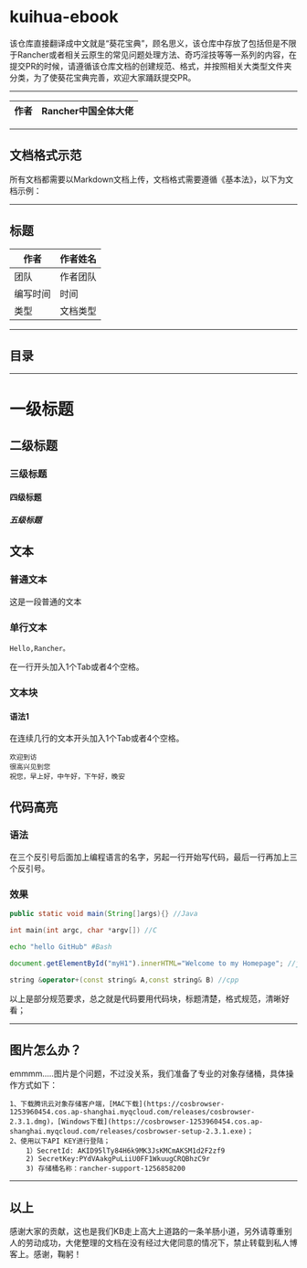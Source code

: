 kuihua-ebook
===========================
该仓库直接翻译成中文就是“葵花宝典”，顾名思义，该仓库中存放了包括但是不限于Rancher或者相关云原生的常见问题处理方法、奇巧淫技等等一系列的内容，在提交PR的时候，请遵循该仓库文档的创建规范、格式，并按照相关大类型文件夹分类，为了使葵花宝典完善，欢迎大家踊跃提交PR。

****

|作者|Rancher中国全体大佬|
|---|---

****

## 文档格式示范
所有文档都需要以Markdown文档上传，文档格式需要遵循《基本法》，以下为文档示例：

****

标题
---
|作者|作者姓名|
|---|---
|团队|作者团队
|编写时间|时间
|类型|文档类型

****
## 目录

---
# 一级标题
## 二级标题
### 三级标题
#### 四级标题
##### 五级标题


文本
------
### 普通文本
这是一段普通的文本
### 单行文本
    Hello,Rancher。
在一行开头加入1个Tab或者4个空格。
### 文本块
#### 语法1
在连续几行的文本开头加入1个Tab或者4个空格。

    欢迎到访
    很高兴见到您
    祝您，早上好，中午好，下午好，晚安


代码高亮
----------

### 语法
在三个反引号后面加上编程语言的名字，另起一行开始写代码，最后一行再加上三个反引号。

### 效果
```Java
public static void main(String[]args){} //Java
```
```c
int main(int argc, char *argv[]) //C
```
```Bash
echo "hello GitHub" #Bash
```
```javascript
document.getElementById("myH1").innerHTML="Welcome to my Homepage"; //javascipt
```
```cpp
string &operator+(const string& A,const string& B) //cpp
```

以上是部分规范要求，总之就是代码要用代码块，标题清楚，格式规范，清晰好看；

---
## 图片怎么办？
emmmm.....图片是个问题，不过没关系，我们准备了专业的对象存储桶，具体操作方式如下：

    1、下载腾讯云对象存储客户端，[MAC下载](https://cosbrowser-1253960454.cos.ap-shanghai.myqcloud.com/releases/cosbrowser-2.3.1.dmg)，[Windows下载](https://cosbrowser-1253960454.cos.ap-shanghai.myqcloud.com/releases/cosbrowser-setup-2.3.1.exe)；
    2、使用以下API KEY进行登陆；
        1）SecretId: AKID95lTy84H6k9MK3JsKMCmAKSM1d2F2zf9
        2) SecretKey:PYdVAakgPuLiiU0FF1WkuugCRQBhzC9r
        3) 存储桶名称：rancher-support-1256858200


---

## 以上
感谢大家的贡献，这也是我们KB走上高大上道路的一条羊肠小道，另外请尊重别人的劳动成功，大佬整理的文档在没有经过大佬同意的情况下，禁止转载到私人博客上。感谢，鞠躬！